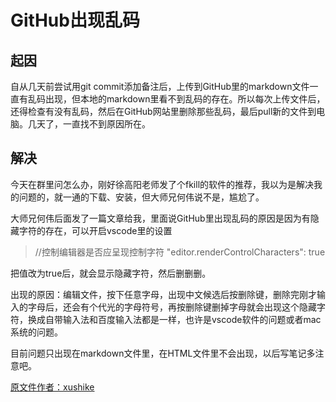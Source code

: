 # GitHub出现乱码
## 起因
自从几天前尝试用git commit添加备注后，上传到GitHub里的markdown文件一直有乱码出现，但本地的markdown里看不到乱码的存在。所以每次上传文件后，还得检查有没有乱码，然后在GitHub网站里删除那些乱码，最后pull新的文件到电脑。几天了，一直找不到原因所在。

## 解决

今天在群里问怎么办，刚好徐高阳老师发了个fkill的软件的推荐，我以为是解决我的问题的，就一通的下载、安装，但大师兄何伟说不是，尴尬了。

大师兄何伟后面发了一篇文章给我，里面说GitHub里出现乱码的原因是因为有隐藏字符的存在，可以开启vscode里的设置

>//控制编辑器是否应呈现控制字符
"editor.renderControlCharacters": true

把值改为true后，就会显示隐藏字符，然后删删删。

出现的原因：编辑文件，按下任意字母，出现中文候选后按删除键，删除完刚才输入的字母后，还会有个代光的字母符号，再按删除键删掉字母就会出现这个隐藏字符，换成自带输入法和百度输入法都是一样，也许是vscode软件的问题或者mac系统的问题。

目前问题只出现在markdown文件里，在HTML文件里不会出现，以后写笔记多注意吧。

[原文件作者：xushike](https://www.zhihu.com/question/61638859/answer/277721225)
